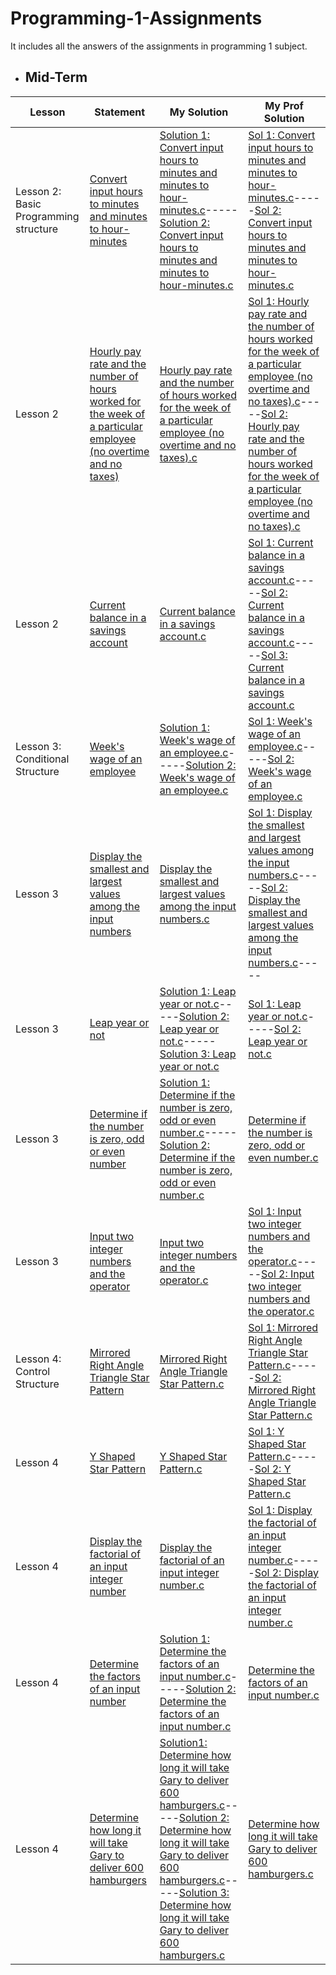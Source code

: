 # Programming-1-Assignments
It includes all the answers of the assignments in programming 1 subject.

  - ## Mid-Term

  
Lesson | Statement| My Solution | My Prof Solution |
|--|--|--|--|
Lesson 2: Basic Programming structure | [Convert input hours to minutes and minutes to hour-minutes](https://github.com/p3uj/Programming-1-Assignments/blob/662ede14b7bb6b2094e8eec2e87e0fd7cfa5c90a/Convert%20input%20hours%20to%20minutes%20and%20minutes%20to%20hour-minutes.md)| [Solution 1: Convert input hours to minutes and minutes to hour-minutes.c](https://github.com/p3uj/Programming-1-Assignments/blob/88541412908eb4341079e810a58516f30140481b/Solution%201:%20Convert%20input%20hours%20to%20minutes%20and%20minutes%20to%20hour-minutes.c)-----[Solution 2: Convert input hours to minutes and minutes to hour-minutes.c](https://github.com/p3uj/Programming-1-Assignments/blob/8e1245bed00f166ba161f972d9932b3d7ab0b113/Solution%202:%20Convert%20input%20hours%20to%20minutes%20and%20minutes%20to%20hour-minutes.c)| [Sol 1: Convert input hours to minutes and minutes to hour-minutes.c](https://github.com/p3uj/Programming-1-Assignments/blob/3b8a022b29122b9398497929b04dc918df14c8c8/Sol%201:%20Convert%20input%20hours%20to%20minutes%20and%20minutes%20to%20hour-minutes.c)-----[Sol 2: Convert input hours to minutes and minutes to hour-minutes.c](https://github.com/p3uj/Programming-1-Assignments/blob/0baa53b8197adab054a1ef74c8cea54ae341d813/Sol%202:%20Convert%20input%20hours%20to%20minutes%20and%20minutes%20to%20hour-minutes.c)
Lesson 2 | [Hourly pay rate and the number of hours worked for the week of a particular employee (no overtime and no taxes)](https://github.com/p3uj/Programming-1-Assignments/blob/709e22329925f6b69c6dfa14099ff7aa7e43ebcf/Hourly%20pay%20rate%20and%20the%20number%20of%20hours%20worked%20for%20the%20week%20of%20a%20particular%20employee%20(no%20overtime%20and%20no%20taxes).md)| [Hourly pay rate and the number of hours worked for the week of a particular employee (no overtime and no taxes).c](https://github.com/p3uj/Programming-1-Assignments/blob/9eb186e5959584d02e84abb008f271fc254285ce/Hourly%20pay%20rate%20and%20the%20number%20of%20hours%20worked%20for%20the%20week%20of%20a%20particular%20employee%20(no%20overtime%20and%20no%20taxes).c)| [Sol 1: Hourly pay rate and the number of hours worked for the week of a particular employee (no overtime and no taxes).c](https://github.com/p3uj/Programming-1-Assignments/blob/1c759f8fbd5b127440a622575453566b77213f8c/Sol%201:%20Hourly%20pay%20rate%20and%20the%20number%20of%20hours%20worked%20for%20the%20week%20of%20a%20particular%20employee%20(no%20overtime%20and%20no%20taxes).c)-----[Sol 2: Hourly pay rate and the number of hours worked for the week of a particular employee (no overtime and no taxes).c](https://github.com/p3uj/Programming-1-Assignments/blob/d4bc63d42f3ac299ac6573eef96f290e9f220c75/Sol%202:%20Hourly%20pay%20rate%20and%20the%20number%20of%20hours%20worked%20for%20the%20week%20of%20a%20particular%20employee%20(no%20overtime%20and%20no%20taxes).c)
Lesson 2 | [Current balance in a savings account](https://github.com/p3uj/Programming-1-Assignments/blob/b1a9ec96c24883154f7c40d5b09e0fe457c374e4/Current%20balance%20in%20a%20savings%20account.md)| [Current balance in a savings account.c](https://github.com/p3uj/Programming-1-Assignments/blob/e76abf881f87a18381da2554b1822d823d39efe6/Current%20balance%20in%20a%20savings%20account.c)| [Sol 1: Current balance in a savings account.c](https://github.com/p3uj/Programming-1-Assignments/blob/7cb748f2e51dfd26e3a9646df60e6d3d60492d2c/Sol%201:%20Current%20balance%20in%20a%20savings%20account.c)-----[Sol 2: Current balance in a savings account.c](https://github.com/p3uj/Programming-1-Assignments/blob/1d1988b4f15e49cf25057ae0f19a0969c05be81c/Sol%202:%20Current%20balance%20in%20a%20savings%20account.c)-----[Sol 3: Current balance in a savings account.c](https://github.com/p3uj/Programming-1-Assignments/blob/04dfe5aeaf6f8608e45fb56f657ee09288e2872f/Sol%203:%20Current%20balance%20in%20a%20savings%20account.c)
Lesson 3: Conditional Structure| [Week's wage of an employee](https://github.com/p3uj/Programming-1-Assignments/blob/913ab8de1d13b88ea1d26a9e7e4e82422841bdab/Week's%20wage%20of%20an%20employee.md)| [Solution 1: Week's wage of an employee.c](https://github.com/p3uj/Programming-1-Assignments/blob/87603cde575367cb3ee7fb53c5691e4f5f309ffb/Solution%201:%20Week's%20wage%20of%20an%20employee.c)-----[Solution 2: Week's wage of an employee.c](https://github.com/p3uj/Programming-1-Assignments/blob/9e9452e0965f69397d8e1d70f17ccf4136d20f58/Solution%202:%20Week's%20wage%20of%20an%20employee.c)| [Sol 1: Week's wage of an employee.c](https://github.com/p3uj/Programming-1-Assignments/blob/461064ce5d3ae216a5dea9418075ffc7154ed69e/Sol%201:%20Week's%20wage%20of%20an%20employee.c)-----[Sol 2: Week's wage of an employee.c](https://github.com/p3uj/Programming-1-Assignments/blob/63f8ff2fc7317da12b3dba24474126a3c6b68998/Sol%202:%20Week's%20wage%20of%20an%20employee.c)
Lesson 3 | [Display the smallest and largest values among the input numbers](https://github.com/p3uj/Programming-1-Assignments/blob/39ee2f822ac84e365f195d969506fcc4c6eec8d6/Display%20the%20smallest%20and%20largest%20values%20among%20the%20input%20numbers.md)| [Display the smallest and largest values among the input numbers.c](https://github.com/p3uj/Programming-1-Assignments/blob/562bfc64b76a4ffe88a868e8670dd039bef13ed1/Display%20the%20smallest%20and%20largest%20values%20among%20the%20input%20numbers.c)| [Sol 1: Display the smallest and largest values among the input numbers.c](https://github.com/p3uj/Programming-1-Assignments/blob/c51466fc9925a13ee1362e9e007f1336b6b47dbe/Sol%201:%20Display%20the%20smallest%20and%20largest%20values%20among%20the%20input%20numbers.c)-----[Sol 2: Display the smallest and largest values among the input numbers.c](https://github.com/p3uj/Programming-1-Assignments/blob/25dc19e3ba7317d9d1a4fc6589b535de31e40965/Sol%202:%20Display%20the%20smallest%20and%20largest%20values%20among%20the%20input%20numbers.c)-----
Lesson 3 | [Leap year or not](https://github.com/p3uj/Programming-1-Assignments/blob/00aed06dc1db77bc057944a1572bf1a1d5f5b35a/Leap%20year%20or%20not.md)| [Solution 1: Leap year or not.c](https://github.com/p3uj/Programming-1-Assignments/blob/ef04cff16ad75e6f2a58398999919faf8bbd3d68/Solution%201:%20Leap%20year%20or%20not.c)-----[Solution 2: Leap year or not.c](https://github.com/p3uj/Programming-1-Assignments/blob/8b8fa075e1bdabc0ee207a22f63e846580671b74/Solution%202:%20Leap%20year%20or%20not.c)-----[Solution 3: Leap year or not.c](https://github.com/p3uj/Programming-1-Assignments/blob/13535f8f19811abc7c727a2faff652b8a7408fc9/Solution%203:%20Leap%20year%20or%20not.c)| [Sol 1: Leap year or not.c](https://github.com/p3uj/Programming-1-Assignments/blob/2d066f7b7e62ce4ad14afffe135f7d3f5b978f9a/Sol%201:%20Leap%20year%20or%20not.c)-----[Sol 2: Leap year or not.c](https://github.com/p3uj/Programming-1-Assignments/blob/fb2dd7c117e715d3d187aac7d6bd984fe33132b6/Sol%202:%20Leap%20year%20or%20not.c)
Lesson 3 | [Determine if the number is zero, odd or even number](https://github.com/p3uj/Programming-1-Assignments/blob/04ae854486892f2b862159386baddcc44e3613e3/Determine%20if%20the%20number%20is%20zero,%20odd%20or%20even%20number.md)| [Solution 1: Determine if the number is zero, odd or even number.c](https://github.com/p3uj/Programming-1-Assignments/blob/938b0cef8fe101ecbbc64ad2e483092b8cfb8435/Solution%201:%20Determine%20if%20the%20number%20is%20zero,%20odd%20or%20even%20number.c)-----[Solution 2: Determine if the number is zero, odd or even number.c](https://github.com/p3uj/Programming-1-Assignments/blob/5ee75b12b007f4af1cc99890ea28b6dc6547ecee/Solution%202:%20Determine%20if%20the%20number%20is%20zero,%20odd%20or%20even%20number.c)| [Determine if the number is zero, odd or even number.c](https://github.com/p3uj/Programming-1-Assignments/blob/f7a39c821831f0c7a30edc41b50cf99932657f70/Determine%20if%20the%20number%20is%20zero,%20odd%20or%20even%20number.c)
Lesson 3 | [Input two integer numbers and the operator](https://github.com/p3uj/Programming-1-Assignments/blob/4ffc8e1f0c5da3df1cef71875ba391afac260cbd/Input%20two%20integer%20numbers%20and%20the%20operator.md)| [Input two integer numbers and the operator.c](https://github.com/p3uj/Programming-1-Assignments/blob/9d0e4a8b99f8ea5863997d26780d18052ba68d07/Input%20two%20integer%20numbers%20and%20the%20operator.c)| [Sol 1: Input two integer numbers and the operator.c](https://github.com/p3uj/Programming-1-Assignments/blob/8718ab5b3169561b2538c82e4c420b17d46605d4/Sol%201:%20Input%20two%20integer%20numbers%20and%20the%20operator.c)-----[Sol 2: Input two integer numbers and the operator.c](https://github.com/p3uj/Programming-1-Assignments/blob/b69731cbf6e8628ba16118c542c8deec45156016/Sol%202:%20Input%20two%20integer%20numbers%20and%20the%20operator.c)
Lesson 4: Control Structure | [Mirrored Right Angle Triangle Star Pattern](https://github.com/p3uj/Programming-1-Assignments/blob/7ee26e95f8ccdca7bf0cff1494c1bf8061ac12f6/Mirrored%20Right%20Angle%20Triangle%20Star%20Pattern.md)| [Mirrored Right Angle Triangle Star Pattern.c](https://github.com/p3uj/Programming-1-Assignments/blob/228179e8a9d11bbb951fad0eebca37b8c36a3aa8/Mirrored%20Right%20Angle%20Triangle%20Star%20Pattern.c)| [Sol 1: Mirrored Right Angle Triangle Star Pattern.c](https://github.com/p3uj/Programming-1-Assignments/blob/a041fbc8c3da7b6ab4ca0d973535fa13418bbc97/Sol%201:%20Mirrored%20Right%20Angle%20Triangle%20Star%20Pattern.c)-----[Sol 2: Mirrored Right Angle Triangle Star Pattern.c](https://github.com/p3uj/Programming-1-Assignments/blob/3556506e9d3dfbdb33fa1491b5a08cf41a3b5e97/Sol%202:%20Mirrored%20Right%20Angle%20Triangle%20Star%20Pattern.c)
Lesson 4 | [Y Shaped Star Pattern](https://github.com/p3uj/Programming-1-Assignments/blob/d3490e3449e11ad71b968a613a4f4ca54a7f3bab/Y%20Shaped%20Star%20Pattern.md)| [Y Shaped Star Pattern.c](https://github.com/p3uj/Programming-1-Assignments/blob/bbad34b62c96b060075a05c85b029bf537d2a5ed/Y%20Shaped%20Star%20Pattern.c)| [Sol 1: Y Shaped Star Pattern.c](https://github.com/p3uj/Programming-1-Assignments/blob/53df5e4943f8d730e852f8d0146a42f2994c7494/Sol%201:%20Y%20Shaped%20Star%20Pattern.c)-----[Sol 2: Y Shaped Star Pattern.c](https://github.com/p3uj/Programming-1-Assignments/blob/180fec3c7a50aa3efb8087af303fb0ac2370d665/Sol%202:%20Y%20Shaped%20Star%20Pattern.c)
Lesson 4| [Display the factorial of an input integer number](https://github.com/p3uj/Programming-1-Assignments/blob/07ba50a517794b701e1744fa0bbbc89acd659e41/Display%20the%20factorial%20of%20an%20input%20integer%20number.md)| [Display the factorial of an input integer number.c](https://github.com/p3uj/Programming-1-Assignments/blob/1d1864aa31ae963bef990591af210a342a870d2a/Display%20the%20factorial%20of%20an%20input%20integer%20number.c)| [Sol 1: Display the factorial of an input integer number.c](https://github.com/p3uj/Programming-1-Assignments/blob/8aa1754d7bf618409f284b575b9534169ac70143/Sol%201:%20Display%20the%20factorial%20of%20an%20input%20integer%20number.c)-----[Sol 2: Display the factorial of an input integer number.c](https://github.com/p3uj/Programming-1-Assignments/blob/3345a68f2ac557661b36a473b94d1df6932eaefc/Sol%202:%20Display%20the%20factorial%20of%20an%20input%20integer%20number.c)
Lesson 4| [Determine the factors of an input number](https://github.com/p3uj/Programming-1-Assignments/blob/86ee676f569ce2b3ef8a565d199925db87c76ebb/Determine%20the%20factors%20of%20an%20input%20number.md)| [Solution 1: Determine the factors of an input number.c](https://github.com/p3uj/Programming-1-Assignments/blob/0d585ff5ff7bb2412a360ceff666e6e382c41460/Solution%201:%20Determine%20the%20factors%20of%20an%20input%20number.c)-----[Solution 2: Determine the factors of an input number.c](https://github.com/p3uj/Programming-1-Assignments/blob/ae8fd0de0277b5c4034455eea02b660d4ee87942/Solution%202:%20Determine%20the%20factors%20of%20an%20input%20number.c)| [Determine the factors of an input number.c](https://github.com/p3uj/Programming-1-Assignments/blob/e2e5953dee3adca466174dd94c4d85988f68cd27/Determine%20the%20factors%20of%20an%20input%20number.c)
Lesson 4| [Determine  how long it will take Gary to deliver 600 hamburgers](https://github.com/p3uj/Programming-1-Assignments/blob/63ccbea67d3109451bdab211292909f4a20006dc/Determine%20%20how%20long%20it%20will%20take%20Gary%20to%20deliver%20600%20hamburgers.md)| [Solution1: Determine  how long it will take Gary to deliver 600 hamburgers.c](https://github.com/p3uj/Programming-1-Assignments/blob/eb2fc767ea6ddbb3a52598e6574b88ef6c879738/Solution1:%20Determine%20%20how%20long%20it%20will%20take%20Gary%20to%20deliver%20600%20hamburgers.c)-----[Solution 2: Determine  how long it will take Gary to deliver 600 hamburgers.c](https://github.com/p3uj/Programming-1-Assignments/blob/5b70d0c4395a0969874bce0725e373a2455bd8e6/Solution%202:%20Determine%20%20how%20long%20it%20will%20take%20Gary%20to%20deliver%20600%20hamburgers.c)-----[Solution 3: Determine  how long it will take Gary to deliver 600 hamburgers.c](https://github.com/p3uj/Programming-1-Assignments/blob/c7952aad1048c11948ae39d81dcb7a1b0a0db883/Solution%203:%20Determine%20%20how%20long%20it%20will%20take%20Gary%20to%20deliver%20600%20hamburgers.c)| [Determine  how long it will take Gary to deliver 600 hamburgers.c](https://github.com/p3uj/Programming-1-Assignments/blob/57746aa5915bbc32387437acc9cb1b04ac29add4/Determine%20%20how%20long%20it%20will%20take%20Gary%20to%20deliver%20600%20hamburgers.c)
